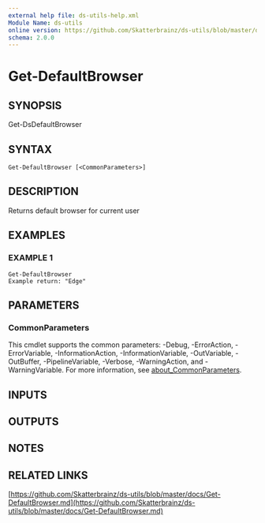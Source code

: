 ```yaml
---
external help file: ds-utils-help.xml
Module Name: ds-utils
online version: https://github.com/Skatterbrainz/ds-utils/blob/master/docs/Get-DefaultBrowser.md
schema: 2.0.0
---
```


# Get-DefaultBrowser

## SYNOPSIS
Get-DsDefaultBrowser

## SYNTAX

```
Get-DefaultBrowser [<CommonParameters>]
```

## DESCRIPTION
Returns default browser for current user

## EXAMPLES

### EXAMPLE 1
```
Get-DefaultBrowser
Example return: "Edge"
```

## PARAMETERS

### CommonParameters
This cmdlet supports the common parameters: -Debug, -ErrorAction, -ErrorVariable, -InformationAction, -InformationVariable, -OutVariable, -OutBuffer, -PipelineVariable, -Verbose, -WarningAction, and -WarningVariable. For more information, see [about_CommonParameters](http://go.microsoft.com/fwlink/?LinkID=113216).

## INPUTS

## OUTPUTS

## NOTES

## RELATED LINKS

[https://github.com/Skatterbrainz/ds-utils/blob/master/docs/Get-DefaultBrowser.md](https://github.com/Skatterbrainz/ds-utils/blob/master/docs/Get-DefaultBrowser.md)

